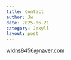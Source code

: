 ```yaml
---
title: Contact
author: Jw
date: 2025-06-21
category: Jekyll
layout: post
---
```


wldns8456@naver.com

